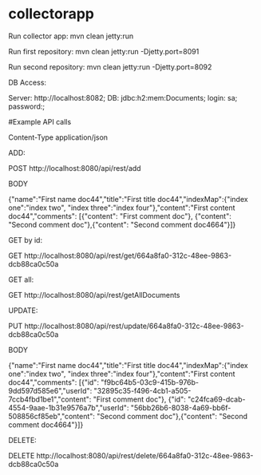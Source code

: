 # collectorapp


Run collector app: mvn clean jetty:run

Run first repository: mvn clean jetty:run -Djetty.port=8091
 
Run second repository: mvn clean jetty:run -Djetty.port=8092

DB Access:

Server: http://localhost:8082; DB: jdbc:h2:mem:Documents; login: sa; password:;

#Example API calls

Content-Type application/json

ADD:

POST http://localhost:8080/api/rest/add

BODY 

{"name":"First name doc44","title":"First title doc44","indexMap":{"index one":"index two", "index three":"index four"},"content":"First content doc44","comments": [{"content": "First comment doc"}, {"content": "Second comment doc"},{"content": "Second comment doc4664"}]}

GET by id:

GET http://localhost:8080/api/rest/get/664a8fa0-312c-48ee-9863-dcb88ca0c50a

GET all:

GET http://localhost:8080/api/rest/getAllDocuments

UPDATE:

PUT http://localhost:8080/api/rest/update/664a8fa0-312c-48ee-9863-dcb88ca0c50a

BODY 

{"name":"First name doc44","title":"First title doc44","indexMap":{"index one":"index two", "index three":"index four"},"content":"First content doc44","comments": [{"id": "f9bc64b5-03c9-415b-976b-9dd597d585e6","userId": "32895c35-f496-4cb1-a505-7ccb4fbd1be1","content": "First comment doc"}, {"id": "c24fca69-dcab-4554-9aae-1b31e9576a7b","userId": "56bb26b6-8038-4a69-bb6f-508856cf85eb","content": "Second comment doc"},{"content": "Second comment doc4664"}]}

DELETE:

DELETE http://localhost:8080/api/rest/delete/664a8fa0-312c-48ee-9863-dcb88ca0c50a

